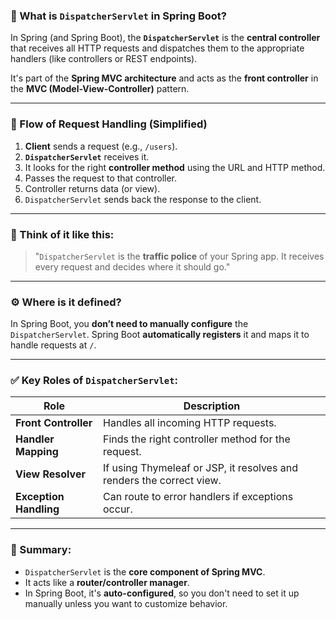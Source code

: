 ### 🔹 What is `DispatcherServlet` in Spring Boot?

In Spring (and Spring Boot), the **`DispatcherServlet`** is the **central controller** that receives all HTTP requests and dispatches them to the appropriate handlers (like controllers or REST endpoints).

It's part of the **Spring MVC architecture** and acts as the **front controller** in the **MVC (Model-View-Controller)** pattern.

---

### 🔁 Flow of Request Handling (Simplified)

1. **Client** sends a request (e.g., `/users`).
2. **`DispatcherServlet`** receives it.
3. It looks for the right **controller method** using the URL and HTTP method.
4. Passes the request to that controller.
5. Controller returns data (or view).
6. `DispatcherServlet` sends back the response to the client.

---

### 🧠 Think of it like this:

> "`DispatcherServlet` is the **traffic police** of your Spring app. It receives every request and decides where it should go."

---

### ⚙️ Where is it defined?

In Spring Boot, you **don’t need to manually configure** the `DispatcherServlet`. Spring Boot **automatically registers** it and maps it to handle requests at `/`.



---

### ✅ Key Roles of `DispatcherServlet`:

| Role                   | Description                                                          |
| ---------------------- | -------------------------------------------------------------------- |
| **Front Controller**   | Handles all incoming HTTP requests.                                  |
| **Handler Mapping**    | Finds the right controller method for the request.                   |
| **View Resolver**      | If using Thymeleaf or JSP, it resolves and renders the correct view. |
| **Exception Handling** | Can route to error handlers if exceptions occur.                     |

---

### 📌 Summary:

* `DispatcherServlet` is the **core component of Spring MVC**.
* It acts like a **router/controller manager**.
* In Spring Boot, it's **auto-configured**, so you don't need to set it up manually unless you want to customize behavior.

